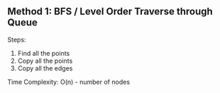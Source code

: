 ## Method 1: BFS / Level Order Traverse through Queue

Steps:
1) Find all the points
2) Copy all the points
3) Copy all the edges

Time Complexity: O(n) - number of nodes

